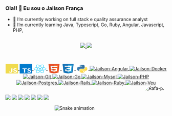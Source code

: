 ### Ola!! 👋 Eu sou o Jailson França



- 🔭 I’m currently working on full stack e quality assurance analyst
- 🌱 I’m currently learning Java, Typescript, Go, Ruby, Angular, Javascript, PHP, 

<br>

<div align="center">
  <a href="https://github.com/jailcomfranssa">
  <img height="180em" src="https://github-readme-stats.vercel.app/api?username=jailcomfranssa&show_icons=true&theme=dark&include_all_commits=true&count_private=true"/>
  <img height="180em" src="https://github-readme-stats.vercel.app/api/top-langs/?username=jailcomfranssa&layout=compact&langs_count=7&theme=dark"/>
</div>
  
  ##


  <div style="display: inline_block" align="center"><br>
  <img align="center" alt="Jailson-Js" height="30" width="40" src="https://raw.githubusercontent.com/devicons/devicon/master/icons/javascript/javascript-plain.svg">
  <img align="center" alt="Jailson-Ts" height="30" width="40" src="https://raw.githubusercontent.com/devicons/devicon/master/icons/typescript/typescript-plain.svg">
  <img align="center" alt="Jailson-React" height="30" width="40" src="https://raw.githubusercontent.com/devicons/devicon/master/icons/react/react-original.svg">
  <img align="center" alt="Jailson-HTML" height="30" width="40" src="https://raw.githubusercontent.com/devicons/devicon/master/icons/html5/html5-original.svg">
  <img align="center" alt="Jailson-CSS" height="30" width="40" src="https://raw.githubusercontent.com/devicons/devicon/master/icons/css3/css3-original.svg">
  <img align="center" alt="Jailson-Python" height="30" width="40" src="https://raw.githubusercontent.com/devicons/devicon/master/icons/python/python-original.svg">
  <img align="center" alt="Jailson-Angular" height="30" width="40" src="https://icongr.am/devicon/angularjs-original.svg?size=128&color=currentColor">
  <img align="center" alt="Jailson-Docker" height="30" width="40" src="https://icongr.am/devicon/docker-original-wordmark.svg?size=128&color=currentColor">
  <img align="center" alt="Jailson-Git" height="30" width="40" src="https://icongr.am/devicon/git-original.svg?size=128&color=currentColor">
  <img align="center" alt="Jailson-Go" height="30" width="40" src="https://icongr.am/devicon/go-original.svg?size=128&color=currentColor">
  <img align="center" alt="Jailson-Mysql" height="30" width="40" src="https://icongr.am/devicon/mysql-original-wordmark.svg?size=128&color=currentColor">
  <img align="center" alt="Jailson-PHP" height="30" width="40" src="https://icongr.am/devicon/php-original.svg?size=128&color=currentColor">
  <img align="center" alt="Jailson-Postgres" height="30" width="40" src="https://icongr.am/devicon/postgresql-original.svg?size=128&color=currentColor">
  <img align="center" alt="Jailson-Rails" height="30" width="40" src="https://icongr.am/devicon/rails-original-wordmark.svg?size=128&color=currentColor">
  <img align="center" alt="Jailson-Ruby" height="30" width="40" src="https://icongr.am/devicon/ruby-original.svg?size=128&color=currentColor">
  <img align="center" alt="Jailson-Veu" height="30" width="40" src="https://icongr.am/devicon/vuejs-original.svg?size=128&color=currentColor">
  <img align="right" alt="Rafa-pic" height="150" style="border-radius:50px;" src="https://user-images.githubusercontent.com/6586926/168694087-902bde2f-5249-468d-88f5-805ba022ef3b.gif">
</div>

##
  
  <div>
      <a href="#" target="_blank"><img src="https://img.shields.io/badge/YouTube-FF0000?style=for-the-badge&logo=youtube&logoColor=white" target="_blank"></a>
  <a href="https://instagram.com/jailson.defranca" target="_blank"><img src="https://img.shields.io/badge/-Instagram-%23E4405F?style=for-the-badge&logo=instagram&logoColor=white" target="_blank"></a>
 	<a href="#" target="_blank"><img src="https://img.shields.io/badge/Twitch-9146FF?style=for-the-badge&logo=twitch&logoColor=white" target="_blank"></a>
 <a href="#" target="_blank"><img src="https://img.shields.io/badge/Discord-7289DA?style=for-the-badge&logo=discord&logoColor=white" target="_blank"></a> 
  <a href = "mailto:jailson.franca@dce.ufpb.br"><img src="https://img.shields.io/badge/-Gmail-%23333?style=for-the-badge&logo=gmail&logoColor=white" target="_blank"></a>
  <a href="https://www.linkedin.com/in/jailson-silva-de-fran%C3%A7a-31468ba8/" target="_blank"><img src="https://img.shields.io/badge/-LinkedIn-%230077B5?style=for-the-badge&logo=linkedin&logoColor=white" target="_blank"></a> 
    <a href="#" target="_blank"><img src="https://img.shields.io/badge/WhatsApp-25D366?style=for-the-badge&logo=whatsapp&logoColor=white" target="_blank"></a> 
  </div>


<div align="center">
  
  ![Snake animation](https://github.com/jailcomfranssa/jailcomfranssa/blob/output/github-contribution-grid-snake.svg)
  
</div>

